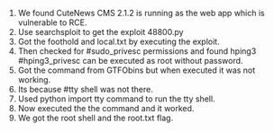 1. We found CuteNews CMS 2.1.2 is running as the web app which is vulnerable to RCE.
2. Use searchsploit to get the exploit 48800.py
3. Got the foothold and local.txt by executing the exploit.
4. Then checked for #sudo_privesc permissions and found hping3 #hping3_privesc can be executed as root without password.
5. Got the command from GTFObins but when executed it was not working.
6. Its because #tty shell was not there. 
7. Used python import tty command to run the tty shell.
8.  Now executed the the command and it worked.
9. We got the root shell and the root.txt flag.